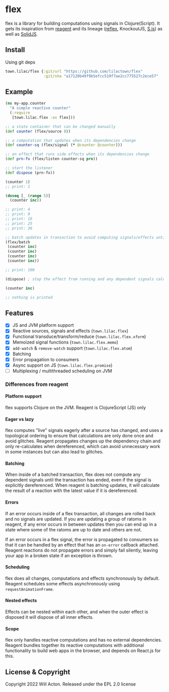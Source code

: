 # flex

flex is a library for building computations using signals in Clojure(Script).
It gets its inspiration from [reagent](https://github.com/reagent-project/reagent)
and its lineage ([reflex](https://github.com/lynaghk/reflex), KnockoutJS,
[S.js](https://github.com/adamhaile/S)) as well as [SolidJS](https://www.solidjs.com/).

## Install

Using git deps

```clojure
town.lilac/flex {:git/url "https://github.com/lilactown/flex"
                 :git/sha "a17120b49f9b5efcc519f7ae2cc775527c2ece57"
```

## Example

```clojure
(ns my-app.counter
  "A simple reactive counter"
  (:require
   [town.lilac.flex :as flex]))

;; a state container that can be changed manually
(def counter (flex/source 0))

;; a computation that updates when its dependencies change
(def counter-sq (flex/signal (* @counter @counter)))

;; an effect that runs side effects when its dependencies change
(def prn-fx (flex/listen counter-sq prn))

;; start the listener
(def dispose (prn-fx))

(counter 1)
;; print: 1

(doseq [_ (range 5)]
  (counter inc))

;; print: 4
;; print: 9
;; print: 16
;; print: 25
;; print: 36

;; batch updates in transaction to avoid computing signals/effects until the end
(flex/batch
 (counter inc)
 (counter inc)
 (counter inc)
 (counter inc))

;; print: 100

(dispose) ; stop the effect from running and any dependent signals calculating

(counter inc)

;; nothing is printed
```

## Features

- [x] JS and JVM platform support
- [x] Reactive sources, signals and effects (`town.lilac.flex`)
- [x] Functional transduce/transform/reduce (`town.lilac.flex.xform`)
- [x] Memoized signal functions (`town.lilac.flex.memo`)
- [x] `add-watch` & `remove-watch` support (`town.lilac.flex.atom`)
- [x] Batching
- [x] Error propagation to consumers
- [x] Async support on JS (`town.lilac.flex.promise`)
- [ ] Multiplexing / multithreaded scheduling on JVM

### Differences from reagent

#### Platform support

flex supports Clojure on the JVM. Reagent is ClojureScript (JS) only

#### Eager vs lazy

flex computes "live" signals eagerly after a source has changed, and uses a
topological ordering to ensure that calculations are only done once and avoid
glitches. Reagent propagates changes up the dependency chain and only
re-calculates when dereferenced, which can avoid unnecessary work in some
instances but can also lead to glitches.

#### Batching

When inside of a batched transaction, flex does not compute any dependent
signals until the transaction has ended, even if the signal is explicitly
dereferenced. When reagent is batching updates, it will calculate the result of
a reaction with the latest value if it is dereferenced.

#### Errors

If an error occurs inside of a flex transaction, all changes are rolled back and
no signals are updated. If you are updating a group of ratoms in reagent, if any
error occurs in between updates then you can end up in a state where some of the
ratoms are up to date and others are not.

If an error occurs in a flex signal, the error is propagated to consumers so
that it can be handled by an effect that has an `on-error` callback attached.
Reagent reactions do not propagate errors and simply fail silently, leaving your
app in a broken state if an exception is thrown.

#### Scheduling

flex does all changes, computations and effects synchronously by default.
Reagent schedules some effects asynchronously using `requestAnimationFrame`.

#### Nested effects

Effects can be nested within each other, and when the outer effect is disposed it
will dispose of all inner effects.

#### Scope

flex only handles reactive computations and has no external dependencies.
Reagent bundles together its reactive computations with additional functionality
to build web apps in the browser, and depends on React.js for this.

## License & Copyright

Copyright 2022 Will Acton. Released under the EPL 2.0 license
